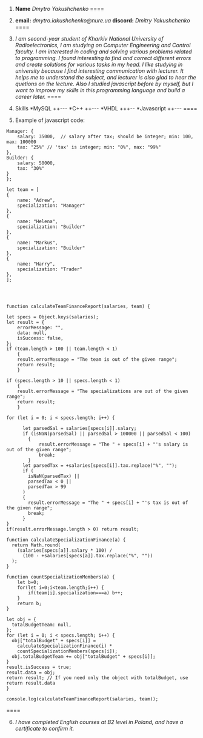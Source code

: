 1. **Name** _Dmytro Yakushchenko_
====


2. **email:** _dmytro.iakushchenko@nure.ua_
**discord:** _Dmitry Yakushchenko_
====


3. _I am second-year student of Kharkiv National University of Radioelectronics, I am studying on Computer Engineering and Control faculty. I am interested in coding and solving_ _various problems related to programming. I found interesting to find and correct different errors and create solutions for various tasks in my head. I like studying in university_ _because I find interesting communication with lecturer. It helps me to understand the subject, and lecturer is also glad to hear the quetions on the lecture._
_Also I studied javascript before by myself, but I want to improve my skills in this programming language and build a career later._
====


4. Skills
    *MySQL ++---
    *C++ ++---
    *VHDL +++--
    *Javascript ++---
====


5. Example of javascript code:
```let salaries = {
Manager: { 
	salary: 35000,  // salary after tax; should be integer; min: 100, max: 100000
	tax: "25%" // 'tax' is integer; min: "0%", max: "99%"
},
Builder: {
	salary: 50000, 
	tax: "30%"
}
};

let team = [
{
	name: "Adrew", 
	specialization: "Manager" 
},
{
	name: "Helena",
	specialization: "Builder"
},
{
	name: "Markus",
	specialization: "Builder"
},
{
	name: "Harry",
	specialization: "Trader"
},
];




function calculateTeamFinanceReport(salaries, team) {

let specs = Object.keys(salaries);
let result = {
	errorMessage: "",
	data: null,
	isSuccess: false,
};
if (team.length > 100 || team.length < 1)
  	{
  	result.errorMessage = "The team is out of the given range";
  	return result;
  	}

if (specs.length > 10 || specs.length < 1)
	{
  	result.errorMessage = "The specializations are out of the given range";
  	return result;
  	}

for (let i = 0; i < specs.length; i++) {
	  
	  let parsedSal = salaries[specs[i]].salary;
	  if (isNaN(parsedSal) || parsedSal > 100000 || parsedSal < 100)
	    {
	    	result.errorMessage = "The " + specs[i] + "'s salary is out of the given range";
	    	break;
	    }
	  let parsedTax = +salaries[specs[i]].tax.replace("%", "");
	  if (
	  	isNaN(parsedTax) ||
	    parsedTax < 0 ||
	    parsedTax > 99
	  )
	  {
	  	result.errorMessage = "The " + specs[i] + "'s tax is out of the given range";
	  	break;
	  }
}
if(result.errorMessage.length > 0) return result;

function calculateSpecializationFinance(a) {
  return Math.round(
    (salaries[specs[a]].salary * 100) /
      (100 - +salaries[specs[a]].tax.replace("%", ""))
  );
}

function countSpecializationMembers(a) {
	let b=0;
	for(let i=0;i<team.length;i++) {
		if(team[i].specialization===a) b++;
	}
	return b;
}

let obj = {
  totalBudgetTeam: null,
};
for (let i = 0; i < specs.length; i++) {
  obj["totalBudget" + specs[i]] =
    calculateSpecializationFinance(i) *
    countSpecializationMembers(specs[i]);
  obj.totalBudgetTeam += obj["totalBudget" + specs[i]];
}
result.isSuccess = true;
result.data = obj;
return result; // If you need only the object with totalBudget, use return result.data
}

console.log(calculateTeamFinanceReport(salaries, team));
```
====


6. _I have completed English courses at B2 level in Poland, and have a certificate to confirm it._